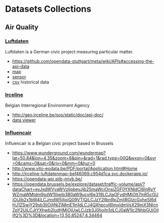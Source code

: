 # Datasets Collections
## Air Quality
### [Luftdaten](http://www.luftdaten.info)
Luftdaten is a German civic project measuring particular matter.
- https://github.com/opendata-stuttgart/meta/wiki/APIs#accessing-the-api-data
- [map](http://maps.luftdaten.info/#12/50.8410/4.3593)
- [sensor](http://luftdaten.info/feinstaubsensor-bauen/)
- [csv](https://www.madavi.de/sensor/csvfiles.php) historical data
### [Irceline](http://www.irceline.be/)
Belgian Interregional Environment Agency
- http://geo.irceline.be/sos/static/doc/api-doc/
- [data viewer](http://viewer.irceline.be/#map)
### [Influencair](http://influencair.be/)
Influencair is a Belgian civic project based in Brussels

- https://www.wunderground.com/wundermap?lat=50.84&lon=4.35&zoom=8&pin=&rad=1&rad.type=00Q&wxsn=0&svr=0&cams=0&sat=0&riv=0&mm=0&hur=0
- http://www.vito-eodata.be/PDF/portal/Application.html#Home
- http://irceline-luftdatenmap-bef46069.c954d1ca.svc.dockerapp.io/
- https://opendata-api.stib-mivb.be/
- https://opendata.brussels.be/explore/dataset/traffic-volume/api/?dataChart=eyJxdWVyaWVzIjpbeyJjb25maWciOnsiZGF0YXNldCI6InRyYWZmaWMtdm9sdW1lIiwib3B0aW9ucyI6e319LCJjaGFydHMiOlt7InR5cGUiOiJjb2x1bW4iLCJmdW5jIjoiQ09VTlQiLCJzY2llbnRpZmljRGlzcGxheSI6dHJ1ZSwiY29sb3IiOiIjNjZjMmE1In1dLCJ4QXhpcyI6ImxldmVsX29mX3NlcnZpY2UiLCJtYXhwb2ludHMiOjUwLCJzb3J0IjoiIn1dLCJ0aW1lc2NhbGUiOiIifQ%3D%3D&location=13,50.85247,4.34464
